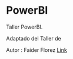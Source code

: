 # PowerBI

Taller PowerBI. 

Adaptado del Taller de 

Autor : Faider Florez [Link](https://github.com/faiderfl/PowerBI)
